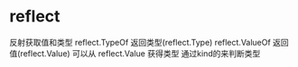 # reflect


反射获取值和类型
reflect.TypeOf 返回类型(reflect.Type)
reflect.ValueOf 返回值(reflect.Value)
可以从 reflect.Value 获得类型
通过kind的来判断类型
